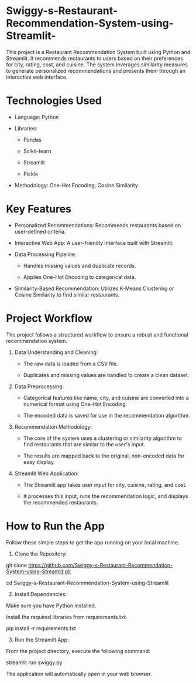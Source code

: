 # Swiggy-s-Restaurant-Recommendation-System-using-Streamlit-

This project is a Restaurant Recommendation System built using Python and Streamlit. It recommends restaurants to users based on their preferences for city, rating, cost, and cuisine. The system leverages similarity measures to generate personalized recommendations and presents them through an interactive web interface.

# Technologies Used

- Language: Python

- Libraries:

     - Pandas

     - Scikit-learn

     - Streamlit

     - Pickle

- Methodology: One-Hot Encoding, Cosine Similarity
  
#  Key Features 

- Personalized Recommendations: Recommends restaurants based on user-defined criteria.

- Interactive Web App: A user-friendly interface built with Streamlit.

- Data Processing Pipeline:

     - Handles missing values and duplicate records.

     - Applies One-Hot Encoding to categorical data.

- Similarity-Based Recommendation: Utilizes K-Means Clustering or Cosine Similarity to find similar restaurants.

# Project Workflow

The project follows a structured workflow to ensure a robust and functional recommendation system.

1. Data Understanding and Cleaning:

    - The raw data is loaded from a CSV file.

    - Duplicates and missing values are handled to create a clean dataset.

2. Data Preprocessing:

     - Categorical features like name, city, and cuisine are converted into a numerical format using One-Hot Encoding.

     - The encoded data is saved for use in the recommendation algorithm.

3. Recommendation Methodology:

    - The core of the system uses a clustering or similarity algorithm to find restaurants that are similar to the user's input.

    - The results are mapped back to the original, non-encoded data for easy display.

4. Streamlit Web Application:

    - The Streamlit app takes user input for city, cuisine, rating, and cost.

    - It processes this input, runs the recommendation logic, and displays the recommended restaurants.

#  How to Run the App
Follow these simple steps to get the app running on your local machine.

1. Clone the Repository:

git clone https://github.com/Swiggy-s-Restaurant-Recommendation-System-using-Streamlit.git

cd Swiggy-s-Restaurant-Recommendation-System-using-Streamlit

2. Install Dependencies:

Make sure you have Python installed.

Install the required libraries from requirements.txt.

pip install -r requirements.txt

3. Run the Streamlit App:

From the project directory, execute the following command:

streamlit run swiggy.py

The application will automatically open in your web browser.

